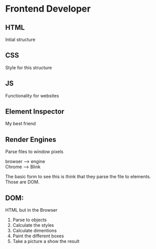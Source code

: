 # Frontend Developer 

## HTML
Intial structure

## CSS
Style for this structure

## JS
Functionality for websites

## Element Inspector 
My best friend 


## Render Engines 
Parse files to window pixels

browser --> engine  
Chrome --> Blink 

The basic form to see this is think that they parse the file to elements. Those are DOM. 

## DOM:
HTML but in the Browser

1. Parse to objects 
2. Calculate the styles
3. Calculate dimentions
4. Paint the different boxes 
5. Take a picture a show the result

